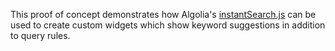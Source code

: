 This proof of concept demonstrates how Algolia's [instantSearch.js](https://www.algolia.com/doc/tutorials/search-ui/instant-search/build-an-instant-search-results-page/instantsearchjs/#before-starting) can be used to create custom widgets which show keyword suggestions in addition to query rules.

